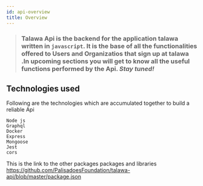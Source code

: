 ```yaml
---
id: api-overview
title: Overview
---
```


> ### Talawa Api is the backend for the application talawa written in `javascript`. It is the base of all the functionalities offered to Users and Organizatios that sign up at talawa .In upcoming sections you will get to know all the useful functions performed by the Api. _Stay tuned!_

<b></b>

## Technologies used

Following are the technologies which are accumulated together to build a reliable Api

    Node js
    Graphql
    Docker
    Express
    Mongoose
    Jest
    cors

This is the link to the other packages packages and libraries
https://github.com/PalisadoesFoundation/talawa-api/blob/master/package.json
